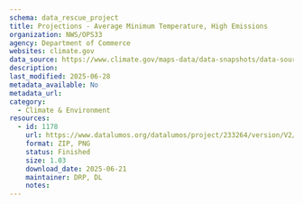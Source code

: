 ```yaml
---
schema: data_rescue_project 
title: Projections - Average Minimum Temperature, High Emissions
organization: NWS/OPS33
agency: Department of Commerce
websites: climate.gov
data_source: https://www.climate.gov/maps-data/data-snapshots/data-source/projections-average-minimum-temperature-high-emissions
description: 
last_modified: 2025-06-28
metadata_available: No
metadata_url: 
category:
  - Climate & Environment 
resources:
  - id: 1178
    url: https://www.datalumos.org/datalumos/project/233264/version/V2/view
    format: ZIP, PNG
    status: Finished
    size: 1.03
    download_date: 2025-06-21
    maintainer: DRP, DL
    notes: 
---
```

